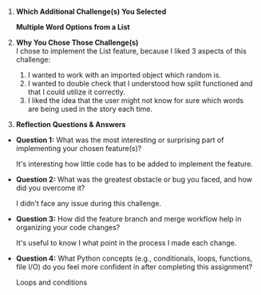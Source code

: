 1. **Which Additional Challenge(s) You Selected**

    **Multiple Word Options from a List**


3. **Why You Chose Those Challenge(s)**  
    I chose to implement the List feature, because I liked 3 aspects of this challenge:
      1. I wanted to work with an imported object which random is.
      2. I wanted to double check that I understood how split functioned and that I could utilize it correctly.
      3. I liked the idea that the user might not know for sure which words are being used in the story each time. 
     

4. **Reflection Questions & Answers**  
  - **Question 1:** What was the most interesting or surprising part of implementing your chosen feature(s)?  

    It's interesting how little code has to be added to implement the feature.
  
  - **Question 2:** What was the greatest obstacle or bug you faced, and how did you overcome it?

    I didn't face any issue during this challenge.
  
  - **Question 3:** How did the feature branch and merge workflow help in organizing your code changes?

    It's useful to know I what point in the process I made each change.
  
  - **Question 4:** What Python concepts (e.g., conditionals, loops, functions, file I/O) do you feel more confident in after completing this assignment?

    Loops and conditions
    
